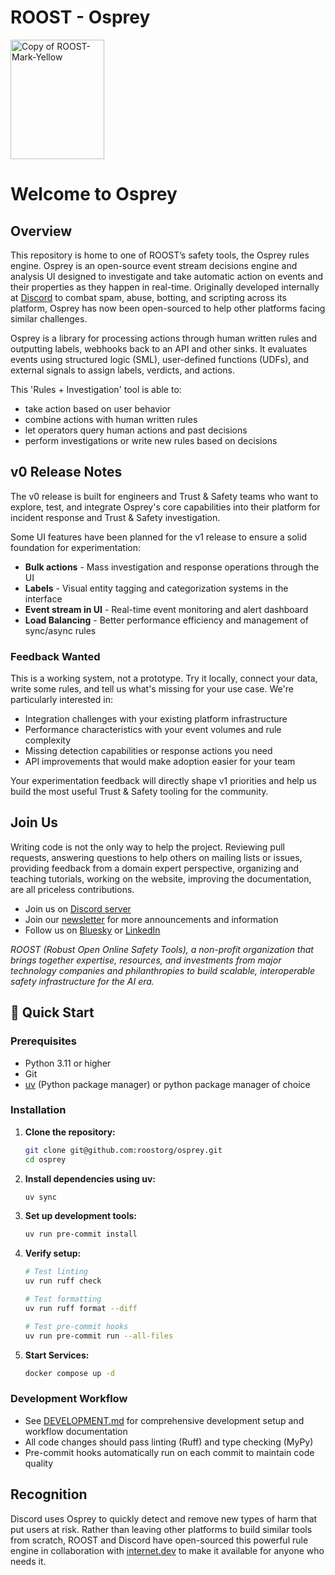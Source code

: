 # ROOST - Osprey

<img width="150" height="191" alt="Copy of ROOST-Mark-Yellow" src="/images/ROOST-Horizontal-Yellow .png" />

# Welcome to Osprey

## Overview

This repository is home to one of ROOST’s safety tools, the Osprey rules engine. Osprey is an open-source event stream decisions engine and analysis UI designed to investigate and take automatic action on events and their properties as they happen in real-time. Originally developed internally at [Discord](https://discord.com/) to combat spam, abuse, botting, and scripting across its platform, Osprey has now been open-sourced to help other platforms facing similar challenges.

Osprey is a library for processing actions through human written rules and outputting labels, webhooks back to an API and other sinks. It evaluates events using structured logic (SML), user-defined functions (UDFs), and external signals to assign labels, verdicts, and actions.

This 'Rules \+ Investigation' tool is able to:

- take action based on user behavior
- combine actions with human written rules
- let operators query human actions and past decisions
- perform investigations or write new rules based on decisions

## v0 Release Notes
The v0 release is built for engineers and Trust & Safety teams who want to explore, test, and integrate Osprey's core capabilities into their platform for incident response and Trust & Safety investigation.

Some UI features have been planned for the v1 release to ensure a solid foundation for experimentation:

- **Bulk actions** - Mass investigation and response operations through the UI
- **Labels** - Visual entity tagging and categorization systems in the interface
- **Event stream in UI** - Real-time event monitoring and alert dashboard
- **Load Balancing** - Better performance efficiency and management of sync/async rules

### Feedback Wanted
This is a working system, not a prototype. Try it locally, connect your data, write some rules, and tell us what's missing for your use case. We're particularly interested in:

- Integration challenges with your existing platform infrastructure
- Performance characteristics with your event volumes and rule complexity
- Missing detection capabilities or response actions you need
- API improvements that would make adoption easier for your team

Your experimentation feedback will directly shape v1 priorities and help us build the most useful Trust & Safety tooling for the community.

## Join Us
Writing code is not the only way to help the project. Reviewing pull requests, answering questions to help others on mailing lists or issues, providing feedback from a domain expert perspective, organizing and teaching tutorials, working on the website, improving the documentation, are all priceless contributions.

- Join us on [Discord server](https://discord.gg/5Csqnw2FSQ)
- Join our [newsletter](https://roost.tools/#get-started) for more announcements and information
- Follow us on [Bluesky](https://bsky.app/profile/roost.tools) or [LinkedIn](https://www.linkedin.com/company/roost-tools/)

_ROOST (Robust Open Online Safety Tools), a non-profit organization that brings together expertise, resources, and investments from major technology companies and philanthropies to build scalable, interoperable safety infrastructure for the AI era._

## 🚀 Quick Start

### Prerequisites

- Python 3.11 or higher
- Git
- [uv](https://docs.astral.sh/uv/) (Python package manager) or python package manager of choice

### Installation

1. **Clone the repository:**

   ```bash
   git clone git@github.com:roostorg/osprey.git
   cd osprey
   ```

2. **Install dependencies using uv:**

   ```bash
   uv sync
   ```

3. **Set up development tools:**

   ```bash
   uv run pre-commit install
   ```

4. **Verify setup:**

   ```bash
   # Test linting
   uv run ruff check

   # Test formatting
   uv run ruff format --diff

   # Test pre-commit hooks
   uv run pre-commit run --all-files

5. **Start Services:**
   ```bash
   docker compose up -d
   ```


### Development Workflow

- See [DEVELOPMENT.md](./docs/DEVELOPMENT.md) for comprehensive development setup and workflow documentation
- All code changes should pass linting (Ruff) and type checking (MyPy)
- Pre-commit hooks automatically run on each commit to maintain code quality


## Recognition
Discord uses Osprey to quickly detect and remove new types of harm that put users at risk. Rather than leaving other platforms to build similar tools from scratch, ROOST and Discord have open-sourced this powerful rule engine in collaboration with [internet.dev](https://internet.dev/) to make it available for anyone who needs it.

